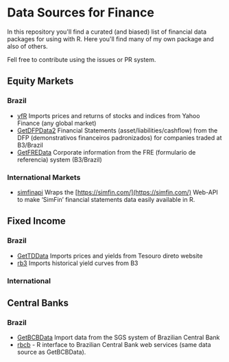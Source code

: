 # Data Sources for Finance

In this repository you'll find a curated (and biased) list of financial data packages for using with R. Here you'll find many of my own package and also of others.

Fell free to contribute using the issues or PR system.

## Equity Markets

### Brazil

- [yfR](https://github.com/msperlin/yfR) Imports prices and returns of stocks and indices from Yahoo Finance (any global market)
- [GetDFPData2](https://github.com/msperlin/GetDFPData2) Financial Statements (asset/liabilities/cashflow) from the DFP (demonstrativos financeiros padronizados) for companies traded at B3/Brazil
- [GetFREData](https://github.com/msperlin/GetFREData) Corporate information from the FRE (formulario de referencia) system (B3/Brazil)

### International Markets

- [simfinapi](https://github.com/matthiasgomolka/simfinapi) Wraps the [https://simfin.com/](https://simfin.com/) Web-API to make ‘SimFin’ financial statements data easily available in R. 

## Fixed Income

### Brazil

- [GetTDData](https://github.com/msperlin/GetTDData) Imports prices and yields from Tesouro direto website
- [rb3](https://github.com/wilsonfreitas/rb3) Imports historical yield curves from B3

### International

## Central Banks

### Brazil

- [GetBCBData](https://github.com/msperlin/GetBCBData) Import data from the SGS system of Brazilian Central Bank
- [rbcb](https://github.com/wilsonfreitas/rbcb) - R interface to Brazilian Central Bank web services (same data source as GetBCBData).